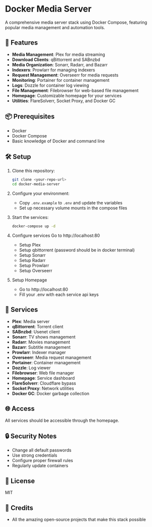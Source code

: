 # Docker Media Server

A comprehensive media server stack using Docker Compose, featuring popular media management and automation tools.

## 🚀 Features

- **Media Management**: Plex for media streaming
- **Download Clients**: qBittorrent and SABnzbd
- **Media Organization**: Sonarr, Radarr, and Bazarr
- **Indexers**: Prowlarr for managing indexers
- **Request Management**: Overseerr for media requests
- **Monitoring**: Portainer for container management
- **Logs**: Dozzle for container log viewing
- **File Management**: Filebrowser for web-based file management
- **Homepage**: Customizable homepage for your services
- **Utilities**: FlareSolverr, Socket Proxy, and Docker GC

## 📦 Prerequisites

- Docker
- Docker Compose
- Basic knowledge of Docker and command line

## 🛠️ Setup

1. Clone this repository:
   ```bash
   git clone <your-repo-url>
   cd docker-media-server
   ```

2. Configure your environment:
   - Copy `.env.example` to `.env` and update the variables
   - Set up necessary volume mounts in the compose files

3. Start the services:
   ```bash
   docker-compose up -d
   ```

4. Configure services
    Go to http://localhost:80

    - Setup Plex
    - Setup qbittorrent (password should be in docker terminal)
    - Setup Sonarr
    - Setup Radarr
    - Setup Prowlarr
    - Setup Overseerr


5. Setup Homepage

   - Go to http://localhost:80
   - Fill your .env with each service api keys

## 🔧 Services

- **Plex**: Media server
- **qBittorrent**: Torrent client
- **SABnzbd**: Usenet client
- **Sonarr**: TV shows management
- **Radarr**: Movies management
- **Bazarr**: Subtitle management
- **Prowlarr**: Indexer manager
- **Overseerr**: Media request management
- **Portainer**: Container management
- **Dozzle**: Log viewer
- **Filebrowser**: Web file manager
- **Homepage**: Service dashboard
- **FlareSolverr**: Cloudflare bypass
- **Socket Proxy**: Network utilities
- **Docker GC**: Docker garbage collection

## 🌐 Access

All services should be accessible through the homepage.

## 🔒 Security Notes

- Change all default passwords
- Use strong credentials
- Configure proper firewall rules
- Regularly update containers

## 📝 License

MIT

## 🙏 Credits

- All the amazing open-source projects that make this stack possible
